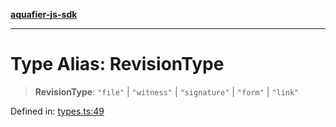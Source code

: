 [**aquafier-js-sdk**](../README.md)

***

# Type Alias: RevisionType

> **RevisionType**: `"file"` \| `"witness"` \| `"signature"` \| `"form"` \| `"link"`

Defined in: [types.ts:49](https://github.com/inblockio/aqua-verifier-js-lib/blob/09413c69301a51b584d51846ffabc4d8f820b4fa/src/types.ts#L49)

